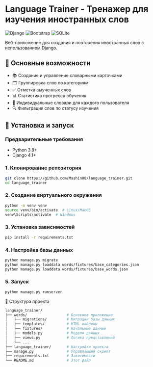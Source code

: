 # Language Trainer - Тренажер для изучения иностранных слов

![Django](https://img.shields.io/badge/Django-3.2-green)
![Bootstrap](https://img.shields.io/badge/Bootstrap-5-blue)
![SQLite](https://img.shields.io/badge/SQLite-3-lightgrey)

Веб-приложение для создания и повторения иностранных слов с использованием Django.

## 📌 Основные возможности

- 📚 Создание и управление словарными карточками
- 🗂️ Группировка слов по категориям
- ✅ Отметка выученных слов
- 📊 Статистика прогресса обучения
- 👥 Индивидуальные словари для каждого пользователя
- 🔍 Фильтрация слов по статусу изучения

## 🚀 Установка и запуск

### Предварительные требования
- Python 3.8+
- Django 4.1+

### 1. Клонирование репозитория
```bash
git clone https://github.com/Mashin08/language_trainer.git
cd language_trainer
```

### 2. Создание виртуального окружения
```bash
python -m venv venv
source venv/bin/activate  # Linux/MacOS
venv\Scripts\activate  # Windows
```
### 3. Установка зависимостей
```bash
pip install -r requirements.txt
```

### 4. Настройка базы данных
```bash
python manage.py migrate
python manage.py loaddata words/fixtures/base_categories.json
python manage.py loaddata words/fixtures/base_words.json
```
### 5. Запуск
```bash
python manage.py runserver
```

📂 Структура проекта
```bash
language_trainer/
├── words/                  # Основное приложение
│   ├── migrations/         # Миграции базы данных
│   ├── templates/          # HTML шаблоны
│   ├── fixtures/           # Начальные данные
│   ├── models.py           # Модели данных
│   ├── views.py            # Логика представлений
│   └── ...
├── language_trainer/       # Настройки проекта
├── manage.py               # Управляющий скрипт
├── requirements.txt        # Зависимости
└── README.md               # Этот файл

```
